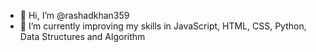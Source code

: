 - 👋 Hi, I’m @rashadkhan359
- 🌱 I’m currently improving my skills in JavaScript, HTML, CSS, Python, Data Structures and Algorithm

<!---
rashadkhan359/rashadkhan359 is a ✨ special ✨ repository because its `README.md` (this file) appears on your GitHub profile.
You can click the Preview link to take a look at your changes.
--->
